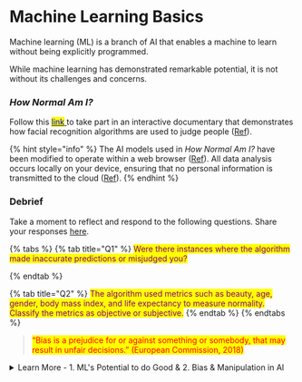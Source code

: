 # Machine Learning Basics

Machine learning (ML) is a branch of AI that enables a machine to learn without being explicitly programmed.

While machine learning has demonstrated remarkable potential, it is not without its challenges and concerns.

### _How Normal Am I?_

Follow this [<mark style="color:blue;">link</mark> ](https://www.hownormalami.eu/)to take part in an interactive documentary that demonstrates how facial recognition algorithms are used to judge people ([Ref](https://www.project-sherpa.eu/how-normal-am-i-nominated-for-best-eu-website-of-the-year/)). &#x20;

{% hint style="info" %}
The AI models used in _How Normal Am I?_ have been modified to operate within a web browser ([Ref](https://starts.eu/article/detail/how-normal-am-i/)). All data analysis occurs locally on your device, ensuring that no personal information is transmitted to the cloud ([Ref](https://starts.eu/article/detail/how-normal-am-i/)).
{% endhint %}

### Debrief

Take a moment to reflect and respond to the following questions. Share your responses [here](https://jamboard.google.com/d/1hl8j9C71M-c26si500VDR7DIiD7zUTTF6JQb1cz\_iRQ/viewer?f=0).&#x20;

{% tabs %}
{% tab title="Q1" %}
<mark style="color:purple;">Were there instances where the algorithm made inaccurate predictions or misjudged you?</mark>


{% endtab %}

{% tab title="Q2" %}
<mark style="color:purple;">The algorithm used metrics such as beauty, age, gender, body mass index, and life expectancy to measure normality. Classify the metrics as objective or subjective.</mark>
{% endtab %}
{% endtabs %}

> <mark style="color:red;">“Bias is a prejudice for or against something or somebody, that may result in unfair decisions.” (European Commission, 2018)</mark>

<details>

<summary>Learn More - 1. ML's Potential to do Good &#x26;  2. Bias &#x26; Manipulation in AI</summary>

### 1. ML's Potential to do Good

ML involves the construction of mathematical models and algorithms that can analyze and interpret complex data, identify patterns, and make predictions or decisions based on the patterns discovered ([Ref](https://workshops.hackclub.com/teachable\_machine/)). Through iterative learning processes, machine learning algorithms can adapt and optimize their performance over time, enhancing their ability to handle new or unseen data ([Ref](https://workshops.hackclub.com/teachable\_machine/)).&#x20;

#### Machine Learning’s potential to do good &#x20;

Machine learning offers a wide range of benefits across various domains, such as: &#x20;

* **Data-driven insights**: Machine learning enables the analysis of complex data to extract valuable insights and patterns that may be difficult for humans to identify, leading to informed decision-making and improved outcomes.&#x20;
* **Automation and efficiency**: Machine learning automates repetitive tasks, reducing manual effort and increasing productivity. It streamlines processes, leading to improved efficiency and cost savings.&#x20;
* **Enhanced accuracy and precision**: Machine learning algorithms excel at tasks such as image and speech recognition, natural language processing, and predictive analytics, leading to higher accuracy and precision in various applications.&#x20;
* **Personalized experiences**: Machine learning enables personalized recommendations and experiences by understanding individual preferences, improving user satisfaction, and driving customer loyalty.&#x20;
* **Real-time fraud detection**: Machine learning algorithms can detect fraudulent activities by analyzing patterns and anomalies in transaction data, providing real-time fraud prevention and safeguarding financial systems.&#x20;
* **Advanced healthcare diagnostics**: Machine learning aids in early disease detection and diagnosis by analyzing medical records, imaging data, and genetic information, enabling timely intervention and improved patient outcomes.&#x20;
* **Autonomous systems**: Machine learning plays a crucial role in autonomous vehicles, enabling object recognition, behavior prediction, and real-time decision-making for enhanced safety and efficiency.&#x20;
* **Predictive maintenance**: Machine learning can analyze sensor data to predict equipment failures and maintenance needs, helping businesses proactively address issues and minimize downtime.&#x20;
* **Improved customer service**: Machine learning-powered chatbots and virtual assistants can understand natural language queries, provide instant and personalized assistance, and enhance customer service experiences.&#x20;
* **Scientific advancements**: Machine learning contributes to scientific research by enabling data analysis, pattern recognition, and simulations, accelerating discoveries and breakthroughs in various fields.&#x20;

### 2. Bias & Manipulation in AI&#x20;

_How Normal Am I?_ was made by Tijmen Schep - an artist, technology critic, and privacy advocate - with the aim of provoking people to question the reliability of facial recognition systems and AI more broadly ([Ref](https://starts.eu/article/detail/how-normal-am-i/)). &#x20;

The documentary uses a facial recognition algorithm to judge a person’s beauty, age, gender, body mass index, life expectancy, and other factors ([Ref](https://www.tijmenschep.com/how-normal-am-i/)). Facial recognition algorithms heavily rely on the training data they receive, which consists of manually labeled photos. &#x20;

_“If you have a low score, it might just be because the judgment of these algorithms is so dependent on how they were trained” -_ Tijmen Schep ([Ref](https://www.techjuice.pk/this-eu-funded-ai-judges-your-face-and-tells-you-how-normal-you-are/)) &#x20;

**Bias** &#x20;

The algorithms in the documentary classify and rate individuals based on the labelling of their training samples. Due to the manual labeling of training samples by individuals, the algorithms rely on subjective standards, making them susceptible to bias. &#x20;

For example, the training for the beauty algorithm was done exclusively by Chinese students who assigned beauty scores based on the traits they personally deem are most attractive ([Ref](https://starts.eu/article/detail/how-normal-am-i/)). This subjective labelling process makes the beauty algorithm biased toward Chinese beauty standards ([Ref](https://starts.eu/article/detail/how-normal-am-i/)). &#x20;

Besides this obvious potential for bias, beauty cannot be based on objective norms as perceptions of it vary globally. Nevertheless, algorithms are being used to classify and compare people. Dating websites, for example, assign people beauty scores based on the photos they upload, and then match them with people who have the same beauty score ([Ref](https://www.tijmenschep.com/how-normal-am-i/)).  &#x20;

The unjust implications of algorithms are not limited to the enforcement of subjective beauty standards. If the training data used to develop image or facial recognition models is biased or lacks diversity, it can lead to inaccurate and unfair results, disproportionately impacting certain demographic groups. This can result in discriminatory practices in areas such as law enforcement, surveillance, and hiring processes, reinforcing existing social biases and inequities. &#x20;

**Manipulation** &#x20;

Facial recognition algorithms are not only susceptible to bias but also to manipulation. For example, the age algorithm in How Normal Am I? will falsely perceive an individual to be young if they shake their head ([Ref](https://starts.eu/article/detail/how-normal-am-i/)). Moreover, manipulating certain factors such as lighting can influence the beauty score, while raising eyebrows can result in a lower BMI score ([Ref](https://starts.eu/article/detail/how-normal-am-i/)).&#x20;

The potential for inaccurate predications has broader implications. Facial recognition algorithms have been known to exhibit high rates of false positives and false negatives, leading to wrongful identification and potential harm to innocent individuals. &#x20;



### 1. **Bias in AI**&#x20;

Humans are known to exhibit bias in their decisions, and since AI systems are created by humans, there is a possibility of unintentionally injecting bias into them (European Commission, 2018). This is especially true in AI systems that rely on machine learning techniques and the collection and selection of training data (European Commission, 2018).&#x20;

If the training data is not diverse and balanced, the system may learn to make unfair decisions (European Commission, 2018). When AI systems are applied to scenarios involving people, biases related to shapes, colors, skin color, or gender can arise ([Ref](https://www.digitaltechnologieshub.edu.au/teach-and-assess/classroom-resources/lesson-ideas/data-bias-in-ai/)). &#x20;

These biases present ethical concerns as AI systems can reinforce and amplify existing biases, and their decision-making process may be difficult to understand or question due to their complex nature (Shaw, 2019). Despite the superior processing capabilities of AI, it cannot be assumed to always be fair and unbiased since it is created by fallible humans prone to bias and judgment (Bossman, 2016).&#x20;

### **2. Facial Recognition Systems**&#x20;

Commonly used facial recognition systems have been shown to over-represent certain populations, leading to better performance for them while neglecting others ([Ref](https://docs.google.com/document/d/1i\_\_XQcSVF1BfHCFWRZ3GkLaqWde0RVxyz2o85xBMMJw/edit)). This imbalance in training data, known as "selection bias," particularly affects dark-skinned women ([Ref](https://docs.google.com/document/d/1i\_\_XQcSVF1BfHCFWRZ3GkLaqWde0RVxyz2o85xBMMJw/edit)).&#x20;

Unfortunately, little progress has been made in accurately recognizing facial features of black women since Buolamwini's investigation in 2015 (Babusi, 2020). Recent studies have shown that general application facial recognition systems in the US misidentify people of color at significantly higher rates than white individuals (Babusi, 2020). &#x20;

</details>
